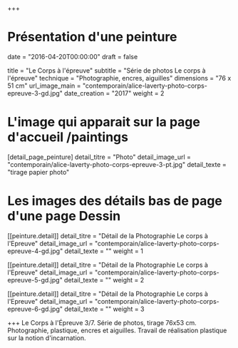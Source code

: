 +++
# Présentation d'une peinture
date = "2016-04-20T00:00:00"
draft = false

title = "Le Corps à l'épreuve"
subtitle = "Série de photos Le corps à l'épreuve"
technique = "Photographie, encres, aiguilles"
dimensions = "76 x 51 cm"
url_image_main = "contemporain/alice-laverty-photo-corps-epreuve-3-gd.jpg"
date_creation = "2017"
weight = 2

# L'image qui apparait sur la page d'accueil /paintings
[detail_page_peinture]
detail_titre = "Photo"
detail_image_url = "contemporain/alice-laverty-photo-corps-epreuve-3-pt.jpg"
detail_texte = "tirage papier photo"

# Les images des détails bas de page d'une page Dessin
[[peinture.detail]]
detail_titre = "Détail de la Photographie Le corps à l'Epreuve"
detail_image_url = "contemporain/alice-laverty-photo-corps-epreuve-4-gd.jpg"
detail_texte = ""
weight = 1

[[peinture.detail]]
detail_titre = "Détail de la Photographie Le corps à l'Epreuve"
detail_image_url = "contemporain/alice-laverty-photo-corps-epreuve-5-gd.jpg"
detail_texte = ""
weight = 2

[[peinture.detail]]
detail_titre = "Détail de la Photographie Le corps à l'Epreuve"
detail_image_url = "contemporain/alice-laverty-photo-corps-epreuve-6-gd.jpg"
detail_texte = ""
weight = 3

+++
 Le Corps à l'Épreuve 3/7. Série de photos, tirage 76x53 cm. Photographie, plastique, encres et aiguilles. Travail de réalisation plastique sur la notion d'incarnation.
